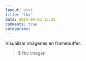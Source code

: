 ```yaml
---
layout: post
title: "fbv"
date: 2014-04-03 15:35
comments: true
categories: 
---
```

Visualizar imágenes en framebuffer.

>$ fbv imagen

